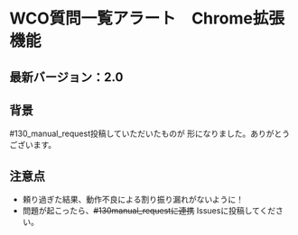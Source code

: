 # WCO質問一覧アラート　Chrome拡張機能
## 最新バージョン：2.0
## 背景
#130_manual_request投稿していただいたものが
形になりました。ありがとうございます。

## 注意点
- 頼り過ぎた結果、動作不良による割り振り漏れがないように！
- 問題が起こったら、~~#130manual_requestに連携~~ Issuesに投稿してください。
